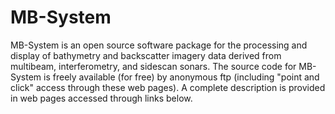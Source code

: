 MB-System
=========

MB-System is an open source software package for the processing and display of bathymetry and backscatter imagery data derived from multibeam, interferometry, and sidescan sonars. The source code for MB-System is freely available (for free) by anonymous ftp (including "point and click" access through these web pages). A complete description is provided in web pages accessed through links below.
